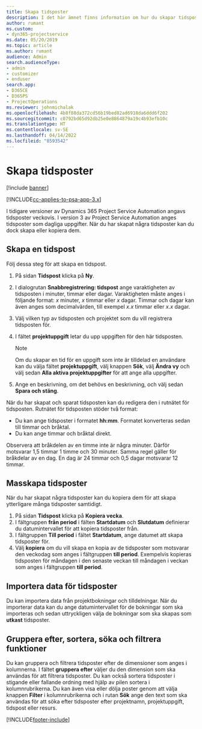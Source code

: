 ```yaml
---
title: Skapa tidsposter
description: I det här ämnet finns information om hur du skapar tidsposter.
author: rumant
ms.custom:
- dyn365-projectservice
ms.date: 05/20/2019
ms.topic: article
ms.author: rumant
audience: Admin
search.audienceType:
- admin
- customizer
- enduser
search.app:
- D365CE
- D365PS
- ProjectOperations
ms.reviewer: johnmichalak
ms.openlocfilehash: 4b8f88da372cd56b19bed82ad6918da6ddd6f202
ms.sourcegitcommit: c0792bd65d92db25e0e8864879a19c4b93efb10c
ms.translationtype: HT
ms.contentlocale: sv-SE
ms.lasthandoff: 04/14/2022
ms.locfileid: "8593542"
---
```

# <a name="create-time-entries"></a>Skapa tidsposter

[!include [banner](../includes/psa-now-project-operations.md)]

[!INCLUDE[cc-applies-to-psa-app-3.x](../includes/cc-applies-to-psa-app-3x.md)]

I tidigare versioner av Dynamics 365 Project Service Automation angavs tidsposter veckovis. I version 3 av Project Service Automation anges tidsposter som dagliga uppgifter. När du har skapat några tidsposter kan du dock skapa eller kopiera dem.

## <a name="create-a-time-entry"></a>Skapa en tidspost

Följ dessa steg för att skapa en tidspost.

1. På sidan **Tidspost** klicka på **Ny**.
2. I dialogrutan **Snabbregistrering: tidspost** ange varaktigheten av tidsposten i minuter, timmar eller dagar. Varaktigheten måste anges i följande format: *x* minuter, *x* timmar eller *x* dagar. Timmar och dagar kan även anges som decimalvärden, till exempel *x.x* timmar eller *x.x* dagar.
3. Välj vilken typ av tidsposten och projektet som du vill registrera tidsposten för.
4. I fältet **projektuppgift** letar du upp uppgiften för den här tidsposten.

    > [!NOTE]
    > Om du skapar en tid för en uppgift som inte är tilldelad en användare kan du välja fältet **projektuppgift**, välj knappen **Sök**, välj **Ändra vy** och välj sedan **Alla aktiva projektuppgifter** för att ange alla uppgifter.

5. Ange en beskrivning, om det behövs en beskrivning, och välj sedan **Spara och stäng**.

När du har skapat och sparat tidsposten kan du redigera den i rutnätet för tidsposten. Rutnätet för tidsposten stöder två format:

- Du kan ange tidsposter i formatet **hh:mm**. Formatet konverteras sedan till timmar och bråktal.
- Du kan ange timmar och bråktal direkt.

Observera att bråkdelen av en timme inte är några minuter. Därför motsvarar 1,5 timmar 1 timme och 30 minuter. Samma regel gäller för bråkdelar av en dag. En dag är 24 timmar och 0,5 dagar motsvarar 12 timmar.

## <a name="bulk-create-time-entries"></a>Masskapa tidsposter

När du har skapat några tidsposter kan du kopiera dem för att skapa ytterligare många tidsposter samtidigt.

1. På sidan **Tidspost** klicka på **Kopiera vecka**.
2. I fältgruppen **från period** i fälten **Startdatum** och **Slutdatum** definierar du datumintervallet för att kopiera tidsposter från.
3. I fältgruppen **Till period** i fältet **Startdatum**, ange datumet att skapa tidsposter för.
4. Välj **kopiera** om du vill skapa en kopia av de tidsposter som motsvarar den veckodag som anges i fältgruppen **till period**. Exempelvis kopieras tidsposten för måndagen i den senaste veckan till måndagen i veckan som anges i fältgruppen **till period**.

## <a name="import-data-for-time-entries"></a>Importera data för tidsposter

Du kan importera data från projektbokningar och tilldelningar. När du importerar data kan du ange datumintervallet för de bokningar som ska importeras och sedan uttryckligen välja de bokningar som ska skapas som **utkast** tidsposter.

## <a name="group-by-sort-search-and-filter-capabilities"></a>Gruppera efter, sortera, söka och filtrera funktioner

Du kan gruppera och filtrera tidsposter efter de dimensioner som anges i kolumnerna. I fältet **gruppera efter** väljer du den dimension som ska användas för att filtrera tidsposter. Du kan också sortera tidsposter i stigande eller fallande ordning med hjälp av pilen sortera i kolumnrubrikerna. Du kan även visa eller dölja poster genom att välja knappen **Filter** i kolumnrubrikerna och i rutan **Sök** ange den text som ska användas för att söka efter tidsposter efter projektnamn, projektuppgift, tidspost eller resurs.


[!INCLUDE[footer-include](../includes/footer-banner.md)]
